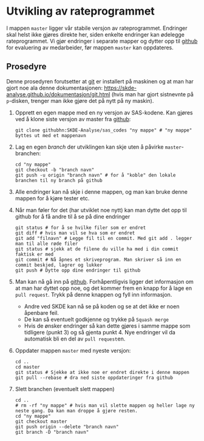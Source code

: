 # Utvikling av rateprogrammet

I mappen `master` ligger vår stabile versjon av rateprogrammet. Endringer skal helst ikke gjøres direkte her, siden enkelte endringer kan ødelegge rateprogrammet. Vi gjør endringer i separate mapper og dytter opp til [github](https://github.com/SKDE-Analyse/sas_codes) for evaluering av medarbeider, før mappen `master` kan oppdateres.

## Prosedyre

Denne prosedyren forutsetter at [git](https://git-scm.com/) er installert på maskinen og at man har gjort noe ala denne dokumentasjonen: <https://skde-analyse.github.io/dokumentasjon/git.html> (hvis man har gjort sistnevnte på `p`-disken, trenger man ikke gjøre det på nytt på ny maskin).

1. Opprett en egen mappe med en ny versjon av SAS-kodene. Kan gjøres ved å klone siste versjon av master fra [github](https://github.com/SKDE-Analyse/sas_codes):

       git clone githubhn:SKDE-Analyse/sas_codes "ny mappe" # "ny mappe" byttes ut med et mappenavn

2. Lag en egen *branch* der utviklingen kan skje uten å påvirke `master`-branchen:

       cd "ny mappe"
       git checkout -b "branch navn"
       git push -u origin "branch navn" # for å "koble" den lokale branchen til ny branch på github

3. Alle endringer kan nå skje i denne mappen, og man kan bruke denne mappen for å kjøre tester etc.
4. Når man føler for det (har utviklet noe nytt) kan man dytte det opp til github for å få andre til å se på dine endringer

       git status # for å se hvilke filer som er endret
       git diff # hvis man vil se hva som er endret
       git add "filnavn" # Legge fil til en commit. Med git add . legger man til alle røde filer
       git status # sjekk at de filene du ville ha med i din commit faktisk er med
       git commit # Nå åpnes et skriveprogram. Man skriver så inn en commit beskjed, lagrer og lukker
       git push # Dytte opp dine endringer til github

5. Man kan nå gå inn på [github](https://github.com/SKDE-Analyse/sas_codes). Forhåpentligvis ligger det informasjon om at man har dyttet opp noe, og det kommer frem en knapp for å lage en `pull request`. Trykk på denne knappen og fyll inn informasjon.  
    - Andre ved SKDE kan nå se på koden og se at det ikke er noen åpenbare feil.
    - De kan så eventuelt godkjenne og trykke på `Squash merge`
    - Hvis de ønsker endringer så kan dette gjøres i samme mappe som tidligere (punkt 3) og så gjenta punkt 4. Nye endringer vil da automatisk bli en del av `pull request`en.
6. Oppdater mappen `master` med nyeste versjon:

       cd ..
       cd master
       git status # Sjekke at ikke noe er endret direkte i denne mappen
       git pull --rebase # dra ned siste oppdateringer fra github
7. Slett branchen (eventuelt slett mappen)

       cd ..
       # rm -rf "ny mappe" # hvis man vil slette mappen og heller lage ny neste gang. Da kan man droppe å gjøre resten.
       cd "ny mappe"
       git checkout master
       git push origin --delete "branch navn"
       git branch -D "branch navn"
